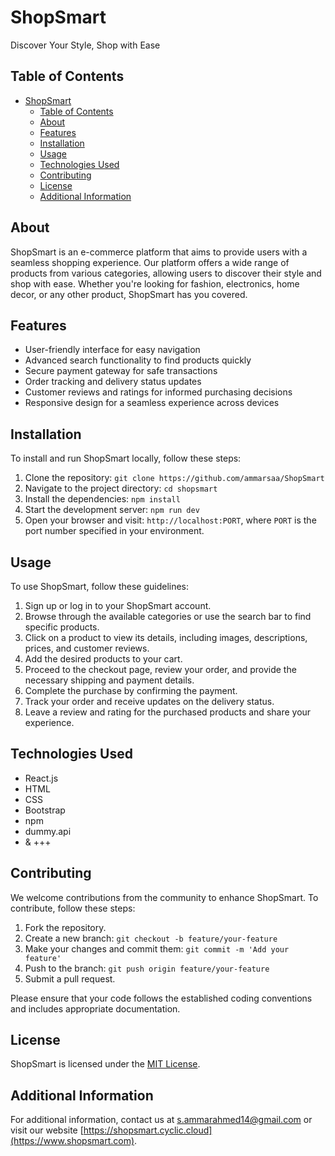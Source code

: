 # ShopSmart

Discover Your Style, Shop with Ease

## Table of Contents

- [ShopSmart](#shopsmart)
  - [Table of Contents](#table-of-contents)
  - [About](#about)
  - [Features](#features)
  - [Installation](#installation)
  - [Usage](#usage)
  - [Technologies Used](#technologies-used)
  - [Contributing](#contributing)
  - [License](#license)
  - [Additional Information](#additional-information)

## About

ShopSmart is an e-commerce platform that aims to provide users with a seamless shopping experience. Our platform offers a wide range of products from various categories, allowing users to discover their style and shop with ease. Whether you're looking for fashion, electronics, home decor, or any other product, ShopSmart has you covered.

## Features

- User-friendly interface for easy navigation
- Advanced search functionality to find products quickly
- Secure payment gateway for safe transactions
- Order tracking and delivery status updates
- Customer reviews and ratings for informed purchasing decisions
- Responsive design for a seamless experience across devices

## Installation

To install and run ShopSmart locally, follow these steps:

1. Clone the repository: `git clone https://github.com/ammarsaa/ShopSmart`
2. Navigate to the project directory: `cd shopsmart`
3. Install the dependencies: `npm install`
4. Start the development server: `npm run dev`
5. Open your browser and visit: `http://localhost:PORT`, where `PORT` is the port number specified in your environment.

## Usage

To use ShopSmart, follow these guidelines:

1. Sign up or log in to your ShopSmart account.
2. Browse through the available categories or use the search bar to find specific products.
3. Click on a product to view its details, including images, descriptions, prices, and customer reviews.
4. Add the desired products to your cart.
5. Proceed to the checkout page, review your order, and provide the necessary shipping and payment details.
6. Complete the purchase by confirming the payment.
7. Track your order and receive updates on the delivery status.
8. Leave a review and rating for the purchased products and share your experience.

## Technologies Used

- React.js
- HTML
- CSS
- Bootstrap
- npm
- dummy.api
- & +++

## Contributing

We welcome contributions from the community to enhance ShopSmart. To contribute, follow these steps:

1. Fork the repository.
2. Create a new branch: `git checkout -b feature/your-feature`
3. Make your changes and commit them: `git commit -m 'Add your feature'`
4. Push to the branch: `git push origin feature/your-feature`
5. Submit a pull request.

Please ensure that your code follows the established coding conventions and includes appropriate documentation.

## License

ShopSmart is licensed under the [MIT License](LICENSE).

## Additional Information

For additional information, contact us at s.ammarahmed14@gmail.com or visit our website [https://shopsmart.cyclic.cloud](https://www.shopsmart.com).
